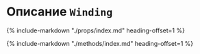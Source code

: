 # Описание `Winding`

<!-- {%
    include-markdown "./constants/index.md"
    heading-offset=1
%} -->

{%
    include-markdown "./props/index.md"
    heading-offset=1
%}

{%
    include-markdown "./methods/index.md"
    heading-offset=1
%}
